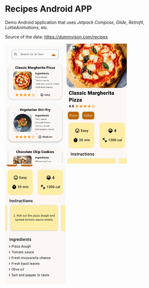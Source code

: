 # Recipes Android APP

Demo Android application that uses *Jetpack Compose*, *Glide*, *Retrofit*, *LottieAnimations*, etc.

Source of the data: https://dummyjson.com/recipes

<p float="left">
  <img src="./resources/list.png" width="200" />
  <img src="./resources/details1.png" width="200" /> 
  <img src="./resources/details2.png" width="200" />
</p>
